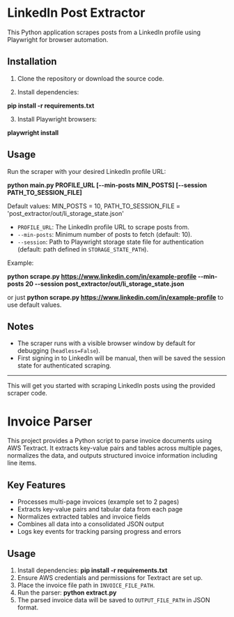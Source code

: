 # LinkedIn Post Extractor

This Python application scrapes posts from a LinkedIn profile using Playwright for browser automation.

## Installation

1. Clone the repository or download the source code.

2. Install dependencies:

**pip install -r requirements.txt**

3. Install Playwright browsers:

**playwright install**

## Usage

Run the scraper with your desired LinkedIn profile URL:

**python main.py PROFILE_URL [--min-posts MIN_POSTS] [--session PATH_TO_SESSION_FILE]**

Default values: 
MIN_POSTS = 10, 
PATH_TO_SESSION_FILE = 'post_extractor/out/li_storage_state.json'

- `PROFILE_URL`: The LinkedIn profile URL to scrape posts from.
- `--min-posts`: Minimum number of posts to fetch (default: 10).
- `--session`: Path to Playwright storage state file for authentication (default: path defined in `STORAGE_STATE_PATH`).

Example:

**python scrape.py https://www.linkedin.com/in/example-profile --min-posts 20 --session post_extractor/out/li_storage_state.json**

or just **python scrape.py https://www.linkedin.com/in/example-profile** to use default values.

## Notes

- The scraper runs with a visible browser window by default for debugging (`headless=False`).
- First signing in to LinkedIn will be manual, then will be saved the session state for authenticated scraping.
---

This will get you started with scraping LinkedIn posts using the provided scraper code.



# Invoice Parser

This project provides a Python script to parse invoice documents using AWS Textract. It extracts key-value pairs and tables across multiple pages, normalizes the data, and outputs structured invoice information including line items.

## Key Features

- Processes multi-page invoices (example set to 2 pages)
- Extracts key-value pairs and tabular data from each page
- Normalizes extracted tables and invoice fields
- Combines all data into a consolidated JSON output
- Logs key events for tracking parsing progress and errors

## Usage

1. Install dependencies: **pip install -r requirements.txt**
2. Ensure AWS credentials and permissions for Textract are set up.
3. Place the invoice file path in `INVOICE_FILE_PATH`.
4. Run the parser: **python extract.py**
5. The parsed invoice data will be saved to `OUTPUT_FILE_PATH` in JSON format.
